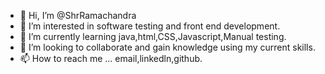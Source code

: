 - 👋 Hi, I’m @ShrRamachandra
- 👀 I’m interested in software testing and front end development.
- 🌱 I’m currently learning java,html,CSS,Javascript,Manual testing.
- 💞️ I’m looking to collaborate and gain knowledge using my current skills.
- 📫 How to reach me ... email,linkedln,github.

<!---
ShriRamachandra/ShriRamachandra is a ✨ special ✨ repository because its `README.md` (this file) appears on your GitHub profile.
You can click the Preview link to take a look at your changes.
--->
